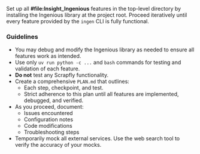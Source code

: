 Set up all **#file:Insight_Ingenious** features in the top-level directory by installing the Ingenious library at the project root. Proceed iteratively until every feature provided by the `ingen` CLI is fully functional.

### Guidelines

- You may debug and modify the Ingenious library as needed to ensure all features work as intended.
- Use only `uv run python -c ...` and `bash` commands for testing and validation of each feature.
- **Do not** test any Scrapfly functionality.
- Create a comprehensive `PLAN.md` that outlines:
    - Each step, checkpoint, and test.
    - Strict adherence to this plan until all features are implemented, debugged, and verified.
- As you proceed, document:
    - Issues encountered
    - Configuration notes
    - Code modifications
    - Troubleshooting steps
- Temporarily mock all external services. Use the web search tool to verify the accuracy of your mocks.